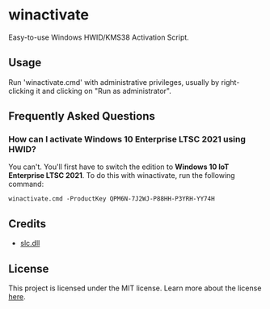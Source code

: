# winactivate

Easy-to-use Windows HWID/KMS38 Activation Script.

## Usage

Run 'winactivate.cmd' with administrative privileges, usually by right-clicking it and clicking on "Run as administrator".

## Frequently Asked Questions

### How can I activate Windows 10 Enterprise LTSC 2021 using HWID?

You can't. You'll first have to switch the edition to **Windows 10 IoT Enterprise LTSC 2021**. To do this with winactivate, run the following command:

    winactivate.cmd -ProductKey QPM6N-7J2WJ-P88HH-P3YRH-YY74H

## Credits

- [slc.dll](https://github.com/Gamers-Against-Weed/Integrated_Patcher_3)

## License

This project is licensed under the MIT license. Learn more about the license [here](LICENSE).
